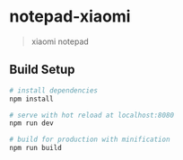 # notepad-xiaomi

> xiaomi notepad

## Build Setup

``` bash
# install dependencies
npm install

# serve with hot reload at localhost:8080
npm run dev

# build for production with minification
npm run build

```



